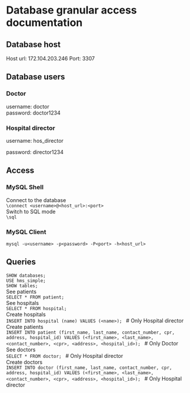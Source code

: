 # Database granular access documentation

## Database host

Host url: 172.104.203.246
Port: 3307

## Database users

### Doctor

username: doctor <br>
password: doctor1234

### Hospital director

username: hos_director <br>

password: director1234

## Access

### MySQL Shell

Connect to the database <br>
`\connect <username>@<host_url>:<port>  ` <br>
Switch to SQL mode <br>
`\sql `

### MySQL Client

`mysql -u<username> -p<password> -P<port> -h<host_url> `

## Queries

`SHOW databases; ` <br>
`USE hms_simple; ` <br>
`SHOW tables; ` <br>
See patients <br>
`SELECT * FROM patient; ` <br>
See hospitals <br>
`SELECT * FROM hospital; ` <br>
Create hospitals <br>
`INSERT INTO hospital (name) VALUES (<name>); ` # Only Hospital director <br>
Create patients <br>
`INSERT INTO patient (first_name, last_name, contact_number, cpr, address, hospital_id) VALUES (<first_name>, <last_name>, <contact_number>, <cpr>, <address>, <hospital_id>); ` # Only Doctor <br>
See doctors <br>
`SELECT * FROM doctor; ` # Only Hospital director <br>
Create doctors <br>
`INSERT INTO doctor (first_name, last_name, contact_number, cpr, address, hospital_id) VALUES (<first_name>, <last_name>, <contact_number>, <cpr>, <address>, <hospital_id>); ` # Only Hospital director
